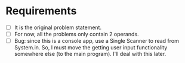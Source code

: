 # Requirements
- [ ] It is the original problem statement.
- [ ] For now, all the problems only contain 2 operands.
- [ ] Bug: since this is a console app, use a Single Scanner to read from System.in. So, I must move the getting user input functionality somewhere else (to the main program). I'll deal with this later. 